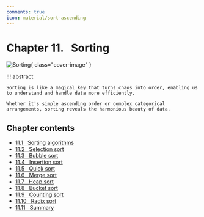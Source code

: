 ```yaml
---
comments: true
icon: material/sort-ascending
---
```


# Chapter 11. &nbsp; Sorting

![Sorting](../assets/covers/chapter_sorting.jpg){ class="cover-image" }

!!! abstract

    Sorting is like a magical key that turns chaos into order, enabling us to understand and handle data more efficiently.

    Whether it's simple ascending order or complex categorical arrangements, sorting reveals the harmonious beauty of data.

## Chapter contents

- [11.1 &nbsp; Sorting algorithms](sorting_algorithm.md)
- [11.2 &nbsp; Selection sort](selection_sort.md)
- [11.3 &nbsp; Bubble sort](bubble_sort.md)
- [11.4 &nbsp; Insertion sort](insertion_sort.md)
- [11.5 &nbsp; Quick sort](quick_sort.md)
- [11.6 &nbsp; Merge sort](merge_sort.md)
- [11.7 &nbsp; Heap sort](heap_sort.md)
- [11.8 &nbsp; Bucket sort](bucket_sort.md)
- [11.9 &nbsp; Counting sort](counting_sort.md)
- [11.10 &nbsp; Radix sort](radix_sort.md)
- [11.11 &nbsp; Summary](summary.md)
